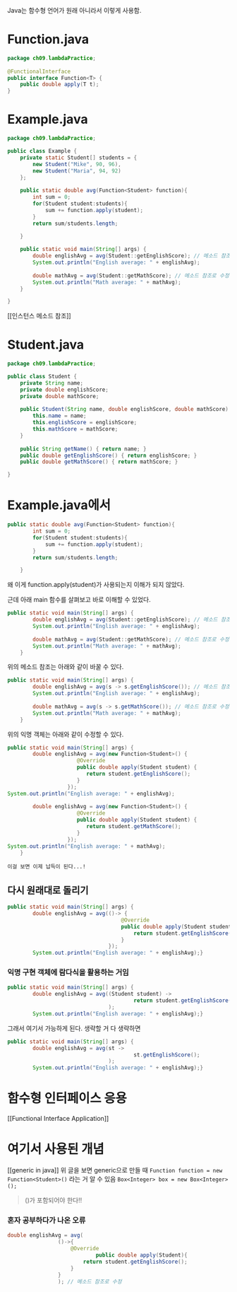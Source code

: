
Java는 함수형 언어가 원래 아니라서 이렇게 사용함.
# Function.java
```java
package ch09.lambdaPractice;  
  
@FunctionalInterface  
public interface Function<T> {  
    public double apply(T t);  
}
```

# Example.java
```java
package ch09.lambdaPractice;

public class Example {
	private static Student[] students = {
		new Student("Mike", 90, 96),
		new Student("Maria", 94, 92)
	};
	
	public static double avg(Function<Student> function){
		int sum = 0;
		for(Student student:students){
			sum += function.apply(student);
		}
		return sum/students.length;

	}
	
	public static void main(String[] args) {
		double englishAvg = avg(Student::getEnglishScore); // 메소드 참조로 수정
		System.out.println("English average: " + englishAvg);
		
		double mathAvg = avg(Student::getMathScore); // 메소드 참조로 수정
		System.out.println("Math average: " + mathAvg);
	}

}
```
[[인스턴스 메소드 참조]]
# Student.java
```java
package ch09.lambdaPractice;

public class Student {
	private String name;
	private double englishScore;
	private double mathScore;
	
	public Student(String name, double englishScore, double mathScore) {
		this.name = name;
		this.englishScore = englishScore;
		this.mathScore = mathScore;
	}
	
	public String getName() { return name; }
	public double getEnglishScore() { return englishScore; }
	public double getMathScore() { return mathScore; }

}
```

# Example.java에서
```java
public static double avg(Function<Student> function){
		int sum = 0;
		for(Student student:students){
			sum += function.apply(student);
		}
		return sum/students.length;

	}
```

왜 이게 function.apply(student)가 사용되는지 이해가 되지 않았다.

근데 아래 main 함수를 살펴보고 바로 이해할 수 있었다.

```java
public static void main(String[] args) {
		double englishAvg = avg(Student::getEnglishScore); // 메소드 참조로 수정
		System.out.println("English average: " + englishAvg);
		
		double mathAvg = avg(Student::getMathScore); // 메소드 참조로 수정
		System.out.println("Math average: " + mathAvg);
	}
```

위의 메소드 참조는 아래와 같이 바꿀 수 있다.

```java
public static void main(String[] args) {
		double englishAvg = avg(s -> s.getEnglishScore()); // 메소드 참조로 수정
		System.out.println("English average: " + englishAvg);
		
		double mathAvg = avg(s -> s.getMathScore()); // 메소드 참조로 수정
		System.out.println("Math average: " + mathAvg);
	}
```

위의 익명 객체는 아래와 같이 수정할 수 있다.

```java
public static void main(String[] args) {
		double englishAvg = avg(new Function<Student>() {  
                      @Override  
                      public double apply(Student student) {  
                         return student.getEnglishScore();  
                      }  
                   });  
System.out.println("English average: " + englishAvg);
		
		double englishAvg = avg(new Function<Student>() {  
                      @Override  
                      public double apply(Student student) {  
                         return student.getMathScore();  
                      }  
                   });  
System.out.println("English average: " + mathAvg);
	}
```

`이걸 보면 이제 납득이 된다...!`

## 다시 원래대로 돌리기

```java
public static void main(String[] args) {
		double englishAvg = avg(()-> {
									@Override
									public double apply(Student student) {
										return student.getEnglishScore();
									}
								});
		System.out.println("English average: " + englishAvg);}
```

### 익명 구현 객체에 람다식을 활용하는 거임
```java
public static void main(String[] args) {
		double englishAvg = avg((Student student) ->
										return student.getEnglishScore();
								);
		System.out.println("English average: " + englishAvg);}
```

그래서 여기서 가능하게 된다.
생략할 거 다 생략하면
```java
public static void main(String[] args) {
		double englishAvg = avg(st ->
										st.getEnglishScore();
								);
		System.out.println("English average: " + englishAvg);}
```



# 함수형 인터페이스 응용
[[Functional Interface Application]]

# 여기서 사용된 개념
[[generic in java]]
위 글을 보면 generic으로 만들 때 `Function function = new Function<Student>()` 라는 거 알 수 있음
`Box<Integer> box = new Box<Integer>();`

> ()가 포함되어야 한다!!

### 혼자 공부하다가 나온 오류
```java
double englishAvg = avg(
				()->{
					@Override
							public double apply(Student){
						return student.getEnglishScore();
					}
				}
				); // 메소드 참조로 수정
```